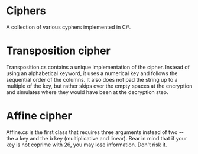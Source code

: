 # Ciphers
A collection of various cyphers implemented in C#.

# Transposition cipher
Transposition.cs contains a unique implementation of the cipher. Instead of using an alphabetical keyword, it uses a numerical key and follows the sequential order of the columns. It also does not pad the string up to a multiple of the key, but rather skips over the empty spaces at the encryption and simulates where they would have been at the decryption step.

# Affine cipher
Affine.cs is the first class that requires three arguments instead of two -- the a key and the b key (multiplicative and linear). Bear in mind that if your key is not coprime with 26, you may lose information. Don't risk it.
